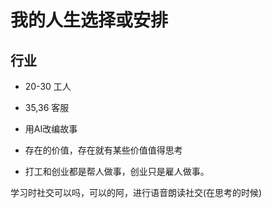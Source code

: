 

# 我的人生选择或安排

## 行业
- 20-30 工人
- 35,36 客服

- 用AI改编故事
- 存在的价值，存在就有某些价值值得思考
- 打工和创业都是帮人做事，创业只是雇人做事。

学习时社交可以吗，可以的阿，进行语音朗读社交(在思考的时候)
